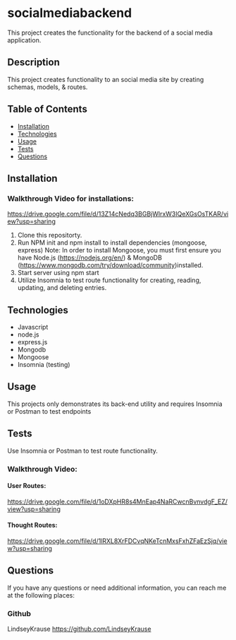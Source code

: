 # socialmediabackend
This project creates the functionality for the backend of a social media application.

## Description 

This project creates functionality to an social media site by creating schemas, models, & routes. 

## Table of Contents
- [Installation](#installation)
- [Technologies](#technologies)
- [Usage](#usage)
- [Tests](#tests)
- [Questions](#questions)

## Installation
### Walkthrough Video for installations: 
https://drive.google.com/file/d/13Z14cNedq3BGBjWlrxW3IQeXGsOsTKAR/view?usp=sharing

1. Clone this repositorty. 
2. Run NPM init and npm install to install dependencies (mongoose, express)
    Note: In order to install Mongoose, you must first ensure you have Node.js (https://nodejs.org/en/) & MongoDB (https://www.mongodb.com/try/download/community)installed. 
3. Start server using npm start
4. Utilize Insomnia to test route functionality for creating, reading, updating, and deleting entries.
## Technologies
- Javascript
- node.js
- express.js
- Mongodb
- Mongoose
- Insomnia (testing)

## Usage
 This projects only demonstrates its back-end utility and requires Insomnia or Postman to test endpoints 
## Tests
Use Insomnia or Postman to test route functionality.

### Walkthrough Video:
#### User Routes: 
https://drive.google.com/file/d/1oDXpHR8s4MnEap4NaRCwcnBvnvdgF_EZ/view?usp=sharing
#### Thought Routes:
https://drive.google.com/file/d/1lRXL8XrFDCvqNKeTcnMxsFxhZFaEzSjq/view?usp=sharing
## Questions
If you have any questions or need additional information, you can reach me at the following places:
### Github
LindseyKrause
https://github.com/LindseyKrause


 

